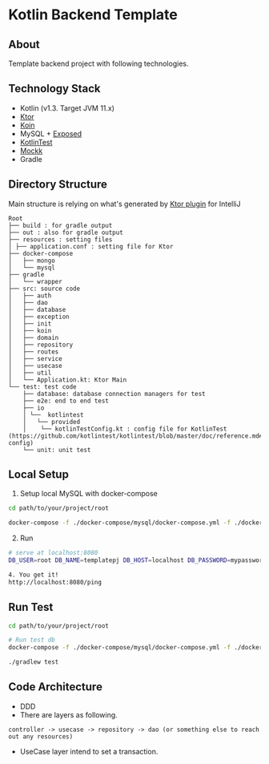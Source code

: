 # Kotlin Backend Template

## About
Template backend project with following technologies.

## Technology Stack
- Kotlin (v1.3. Target JVM 11.x)
- [Ktor](https://ktor.io/)
- [Koin](https://insert-koin.io/)
- MySQL + [Exposed](https://github.com/JetBrains/Exposed)
- [KotlinTest](https://github.com/kotlintest/kotlintest)
- [Mockk](https://github.com/mockk/mockk)
- Gradle

## Directory Structure
Main structure is relying on what's generated by [Ktor plugin](https://ktor.io/quickstart/quickstart/intellij-idea.html) for IntelliJ  

```
Root 
├── build : for gradle output
├── out : also for gradle output 
├── resources : setting files 
│ ├── application.conf : setting file for Ktor
├── docker-compose
│   ├── mongo
│   └── mysql
├── gradle
│   └── wrapper 
├── src: source code
│   ├── auth
│   ├── dao
│   ├── database
│   ├── exception
│   ├── init
│   ├── koin
│   ├── domain
│   ├── repository
│   ├── routes
│   ├── service
│   ├── usecase
│   ├── util
│   └── Application.kt: Ktor Main
└── test: test code
    ├── database: database connection managers for test
    ├── e2e: end to end test
    ├── io
    │ └──  kotlintest
    │   └── provided
    │    └── kotlinTestConfig.kt : config file for KotlinTest (https://github.com/kotlintest/kotlintest/blob/master/doc/reference.md#project-config)
    └── unit: unit test
```

## Local Setup

1. Setup local MySQL with docker-compose

``` bash
cd path/to/your/project/root

docker-compose -f ./docker-compose/mysql/docker-compose.yml -f ./docker-compose/mysql/env-dev.yml -p db_templatepj up -d
```

2. Run
``` bash
# serve at localhost:8080
DB_USER=root DB_NAME=templatepj DB_HOST=localhost DB_PASSWORD=mypassword;./gradlew run

4. You get it!
http://localhost:8080/ping
```

## Run Test
``` bash
cd path/to/your/project/root

# Run test db
docker-compose -f ./docker-compose/mysql/docker-compose.yml -f ./docker-compose/mysql/env-test.yml -p db_templatepj up -d

./gradlew test
```

## Code Architecture
- DDD
- There are layers as following.
              
```              
controller -> usecase -> repository -> dao (or something else to reach out any resources)
```

- UseCase layer intend to set a transaction.

